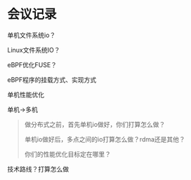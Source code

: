# 会议记录

单机文件系统io？

Linux文件系统IO？

eBPF优化FUSE？

eBPF程序的挂载方式、实现方式

单机性能优化

单机->多机

> 做分布式之前，首先单机io做好，你们打算怎么做？
>
> 单机io做好后，多点之间的io打算怎么做？rdma还是其他？
>
> 你们的性能优化目标定在哪里？

技术路线？打算怎么做